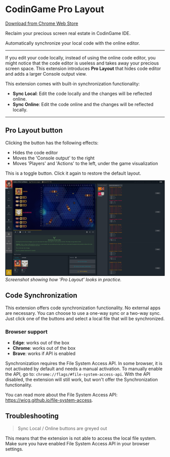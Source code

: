 # CodinGame Pro Layout

[Download from Chrome Web Store](https://chromewebstore.google.com/detail/fleeplnobejocpmlphmbhlnhnimoglpa)

Reclaim your precious screen real estate in CodinGame IDE.

Automatically synchronize your local code with the online editor.

---

If you edit your code locally, instead of using the online code editor, you might notice that the code editor is useless and takes away your precious screen space. This extension introduces **Pro Layout** that hides code editor and adds a larger Console output view.

This extension comes with built-in synchronization functionality:

- **Sync Local**: Edit the code locally and the changes will be reflected online.
- **Sync Online**: Edit the code online and the changes will be reflected locally.

---

## Pro Layout button

Clicking the button has the following effects:

* Hides the code editor
* Moves the 'Console output' to the right
* Moves 'Players' and 'Actions' to the left, under the game visualization

This is a toggle button. Click it again to restore the default layout.

![screenshot](images/screenshot.png)
*Screenshot showing how 'Pro Layout' looks in practice.*

## Code Synchronization

This extension offers code synchronization functionality. No external apps are necessary. You can choose to use a one-way sync or a two-way sync. Just click one of the buttons and select a local file that will be synchronized.

### Browser support

* **Edge**: works out of the box
* **Chrome**: works out of the box
* **Brave**: works if API is enabled

Synchronization requires the File System Access API. In some browser, it is not activated by default and needs a manual activation. To manually enable the API, go to: `chrome://flags/#file-system-access-api`. With the API disabled, the extension will still work, but won't offer the Synchronization functionality.

You can read more about the File System Access API: https://wicg.github.io/file-system-access.

## Troubleshooting

> Sync Local / Online buttons are greyed out

This means that the extension is not able to access the local file system. Make sure you have enabled File System Access API in your browser settings.
